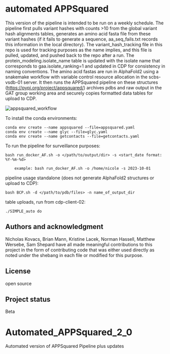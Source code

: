 # automated APPSquared
This version of the pipeline is intended to be run on a weekly schedule. The pipeline first pulls variant hashes with counts >10 from the global variant hash alignments tables, generates an amino acid fasta file from these variant hashes (if it fails to generate a sequence, aa_seq_fails.txt records this information in the local directory). The variant_hash_tracking file in this repo is used for tracking purposes as the name implies, and this file is pulled, updated, and pushed back to the repo after a run. The protein_modeling.isolate_name table is updated with the isolate name that corresponds to gaa.isolate_ranking=1 and updated in CDP for consistency in naming conventions. The amino acid fastas are run in AlphaFold2 using a snakemake workflow with variable control resource allocation in the scbs-vsdb-01 server.  It then runs the APPSquared pipeline on these structures (https://pypi.org/project/appsquared/) archives pdbs and raw output in the GAT group working area and securely copies formatted data tables for upload to CDP. 

![appsquared_workflow]([(https://github.com/nicolepaterson/Automated_APPSquared_2_0/blob/main/appsquared_workflow.png)])

To install the conda environments:
```
conda env create --name appsquared --file=appsquared.yaml
conda env create --name glyc --file=glyc.yaml
conda env create --name getcontacts --file=getcontacts.yaml
```

To run the pipeline for surveillance purposes:
```
bash run_docker_AF.sh -o </path/to/output/dir> -s <start_date format: %Y-%m-%d>
```

        example: bash run_docker_AF.sh -o /home/nicole -s 2023-10-01


pipeline usage standalone (does not generate AlphaFold2 structures or upload to CDP):
```
bash BCP.sh -d </path/to/pdb/files> -n name_of_output_dir
```
table uploads, run from cdp-client-02:
```
./SIMPLE_auto do
```

## Authors and acknowledgment
Nicholas Kovacs, Brian Mann, Kristine Lacek, Norman Hassell, Matthew Wersebe, Sam Shepard have all made meaningful contributions to this project in the form of contributing code that was either used directly as noted under the shebang in each file or modified for this purpose.

## License
open source

## Project status
Beta
# Automated_APPSquared_2_0
Automated version of APPSquared Pipeline plus updates
